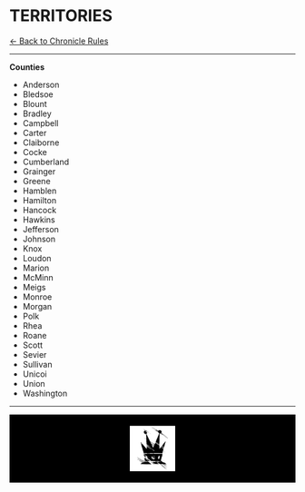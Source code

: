 # TERRITORIES

[← Back to Chronicle Rules](../README.md)  

-----

**Counties**
- Anderson
- Bledsoe
- Blount
- Bradley
- Campbell
- Carter
- Claiborne
- Cocke
- Cumberland
- Grainger
- Greene
- Hamblen
- Hamilton
- Hancock
- Hawkins
- Jefferson
- Johnson
- Knox
- Loudon
- Marion
- McMinn
- Meigs
- Monroe
- Morgan
- Polk
- Rhea
- Roane
- Scott
- Sevier
- Sullivan
- Unicoi
- Union
- Washington

-----
<p align="center" style="background-color: #000; padding: 20px;">
  <img src="https://raw.githubusercontent.com/mckn-larp/.github/main/profile/05-queen-glow.png" alt="Knoxville Crown Footer" width="80" style="margin: 0 20px; vertical-align: middle;" />
</p>

